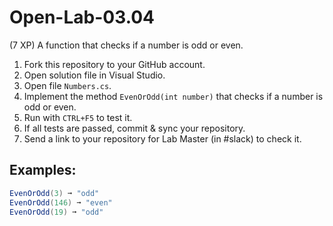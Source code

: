 # Open-Lab-03.04
(7 XP) A function that checks if a number is odd or even.

1. Fork this repository to your GitHub account.
2. Open solution file in Visual Studio.
3. Open file `Numbers.cs`.
4. Implement the method `EvenOrOdd(int number)` that checks if a number is odd or even.
5. Run with `CTRL+F5` to test it.
6. If all tests are passed, commit & sync your repository.
7. Send a link to your repository for Lab Master (in #slack) to check it.

## Examples: 
```C#
EvenOrOdd(3) ➞ "odd"
EvenOrOdd(146) ➞ "even"
EvenOrOdd(19) ➞ "odd"
```
